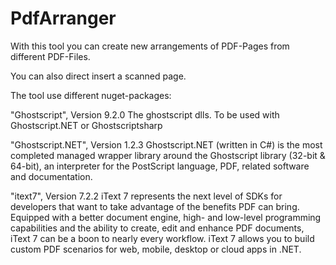 # PdfArranger
With this tool you can create new arrangements of PDF-Pages from different PDF-Files.

You can also direct insert a scanned page.

The tool use different nuget-packages:

"Ghostscript", Version 9.2.0
The ghostscript dlls. To be used with Ghostscript.NET or Ghostscriptsharp

"Ghostscript.NET", Version 1.2.3
Ghostscript.NET (written in C#) is the most completed managed wrapper library around the Ghostscript library (32-bit & 64-bit), an interpreter for the PostScript language, PDF, related software and documentation.

"itext7", Version 7.2.2
iText 7 represents the next level of SDKs for developers that want to take advantage of the benefits PDF can bring. Equipped with a better document engine, high- and low-level programming capabilities and the ability to create, edit and enhance PDF documents, iText 7 can be a boon to nearly every workflow. iText 7 allows you to build custom PDF scenarios for web, mobile, desktop or cloud apps in .NET.

